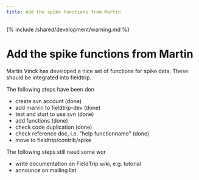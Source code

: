 ```yaml
---
title: Add the spike functions from Martin
---
```


{% include /shared/development/warning.md %}

# Add the spike functions from Martin

Martin Vinck has developed a nice set of functions for spike data. These should be integrated into fieldtrip.

The following steps have been don

- create svn account (done)
- add marvin to fieldtrip-dev (done)
- test and start to use svn (done)
- add functions (done)
- check code duplication (done)
- check reference doc, i.e. "help functionname" (done)
- move to fieldtrip/contrib/spike

The following steps still need some wor

- write documentation on FieldTrip wiki, e.g. tutorial
- announce on mailing list
